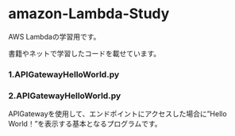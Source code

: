 # amazon-Lambda-Study
AWS Lambdaの学習用です。

書籍やネットで学習したコードを載せています。

### 1.APIGatewayHelloWorld.py

### 2.APIGatewayHelloWorld.py
APIGatewayを使用して、エンドポイントにアクセスした場合に”Hello World！”を表示する基本となるプログラムです。
